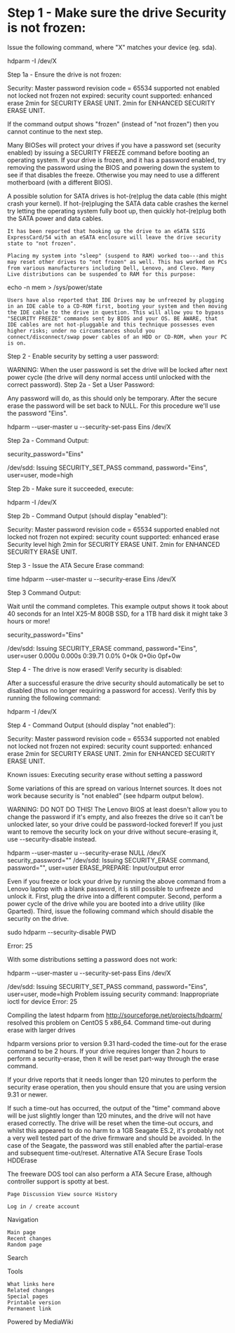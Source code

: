# Step 1 - Make sure the drive Security is not frozen:

Issue the following command, where "X" matches your device (eg. sda).

hdparm -I /dev/X

Step 1a - Ensure the drive is not frozen:

Security: 
       Master password revision code = 65534
               supported
       not     enabled
       not     locked
       not     frozen
       not     expired: security count
               supported: enhanced erase
       2min for SECURITY ERASE UNIT. 2min for ENHANCED SECURITY ERASE UNIT.

If the command output shows "frozen" (instead of "not frozen") then you cannot continue to the next step.

Many BIOSes will protect your drives if you have a password set (security enabled) by issuing a SECURITY FREEZE command before booting an operating system. If your drive is frozen, and it has a password enabled, try removing the password using the BIOS and powering down the system to see if that disables the freeze. Otherwise you may need to use a different motherboard (with a different BIOS).

A possible solution for SATA drives is hot-(re)plug the data cable (this might crash your kernel). If hot-(re)pluging the SATA data cable crashes the kernel try letting the operating system fully boot up, then quickly hot-(re)plug both the SATA power and data cables.

    It has been reported that hooking up the drive to an eSATA SIIG ExpressCard/54 with an eSATA enclosure will leave the drive security state to "not frozen". 

    Placing my system into "sleep" (suspend to RAM) worked too---and this may reset other drives to "not frozen" as well. This has worked on PCs from various manufacturers including Dell, Lenovo, and Clevo. Many Live distributions can be suspended to RAM for this purpose: 

 echo -n mem > /sys/power/state

    Users have also reported that IDE Drives may be unfreezed by plugging in an IDE cable to a CD-ROM first, booting your system and then moving the IDE cable to the drive in question. This will allow you to bypass "SECURITY FREEZE" commands sent by BIOS and your OS. BE AWARE, that IDE cables are not hot-pluggable and this technique possesses even higher risks; under no circumstances should you connect/disconnect/swap power cables of an HDD or CD-ROM, when your PC is on. 

Step 2 - Enable security by setting a user password:

WARNING: When the user password is set the drive will be locked after next power cycle (the drive will deny normal access until unlocked with the correct password).
Step 2a - Set a User Password:

Any password will do, as this should only be temporary. After the secure erase the password will be set back to NULL. For this procedure we'll use the password "Eins".

hdparm --user-master u --security-set-pass Eins /dev/X

Step 2a - Command Output:

security_password="Eins"

/dev/sdd:
Issuing SECURITY_SET_PASS command, password="Eins", user=user, mode=high

Step 2b - Make sure it succeeded, execute:

hdparm -I /dev/X

Step 2b - Command Output (should display "enabled"):

Security: 
       Master password revision code = 65534
               supported
               enabled
       not     locked
       not     frozen
       not     expired: security count
               supported: enhanced erase
       Security level high
       2min for SECURITY ERASE UNIT. 2min for ENHANCED SECURITY ERASE UNIT.

Step 3 - Issue the ATA Secure Erase command:

time hdparm --user-master u --security-erase Eins /dev/X

Step 3 Command Output:

Wait until the command completes. This example output shows it took about 40 seconds for an Intel X25-M 80GB SSD, for a 1TB hard disk it might take 3 hours or more!

security_password="Eins"

 /dev/sdd:
Issuing SECURITY_ERASE command, password="Eins", user=user
0.000u 0.000s 0:39.71 0.0%      0+0k 0+0io 0pf+0w

Step 4 - The drive is now erased! Verify security is disabled:

After a successful erasure the drive security should automatically be set to disabled (thus no longer requiring a password for access). Verify this by running the following command:

hdparm -I /dev/X

Step 4 - Command Output (should display "not enabled"):

Security: 
       Master password revision code = 65534
               supported
       not     enabled
       not     locked
       not     frozen
       not     expired: security count
               supported: enhanced erase
       2min for SECURITY ERASE UNIT. 2min for ENHANCED SECURITY ERASE UNIT.

Known issues:
Executing security erase without setting a password

Some variations of this are spread on various Internet sources. It does not work because security is "not enabled" (see hdparm output below).

WARNING: DO NOT DO THIS! The Lenovo BIOS at least doesn't allow you to change the password if it's empty, and also freezes the drive so it can't be unlocked later, so your drive could be password-locked forever! If you just want to remove the security lock on your drive without secure-erasing it, use --security-disable instead.

hdparm --user-master u --security-erase NULL /dev/X
security_password=""
/dev/sdd:
 Issuing SECURITY_ERASE command, password="", user=user
 ERASE_PREPARE: Input/output error

Even if you freeze or lock your drive by running the above command from a Lenovo laptop with a blank password, it is still possible to unfreeze and unlock it. First, plug the drive into a different computer. Second, perform a power cycle of the drive while you are booted into a drive utility (like Gparted). Third, issue the following command which should disable the security on the drive.

sudo hdparm --security-disable PWD  


Error: 25

With some distributions setting a password does not work:

hdparm --user-master u --security-set-pass Eins /dev/X


/dev/sdd:
Issuing SECURITY_SET_PASS command, password="Eins", user=user, mode=high
Problem issuing security command: Inappropriate ioctl for device
Error: 25

Compiling the latest hdparm from http://sourceforge.net/projects/hdparm/ resolved this problem on CentOS 5 x86_64.
Command time-out during erase with larger drives

hdparm versions prior to version 9.31 hard-coded the time-out for the erase command to be 2 hours. If your drive requires longer than 2 hours to perform a security-erase, then it will be reset part-way through the erase command.

If your drive reports that it needs longer than 120 minutes to perform the security erase operation, then you should ensure that you are using version 9.31 or newer.

If such a time-out has occurred, the output of the "time" command above will be just slightly longer than 120 minutes, and the drive will not have erased correctly. The drive will be reset when the time-out occurs, and whilst this appeared to do no harm to a 1GB Seagate ES.2, it's probably not a very well tested part of the drive firmware and should be avoided. In the case of the Seagate, the password was still enabled after the partial-erase and subsequent time-out/reset.
Alternative ATA Secure Erase Tools
HDDErase

The freeware DOS tool can also perform a ATA Secure Erase, although controller support is spotty at best.

    Page Discussion View source History 

    Log in / create account 

Navigation

    Main page
    Recent changes
    Random page

Search
 
Tools

    What links here
    Related changes
    Special pages
    Printable version
    Permanent link

Powered by MediaWiki

